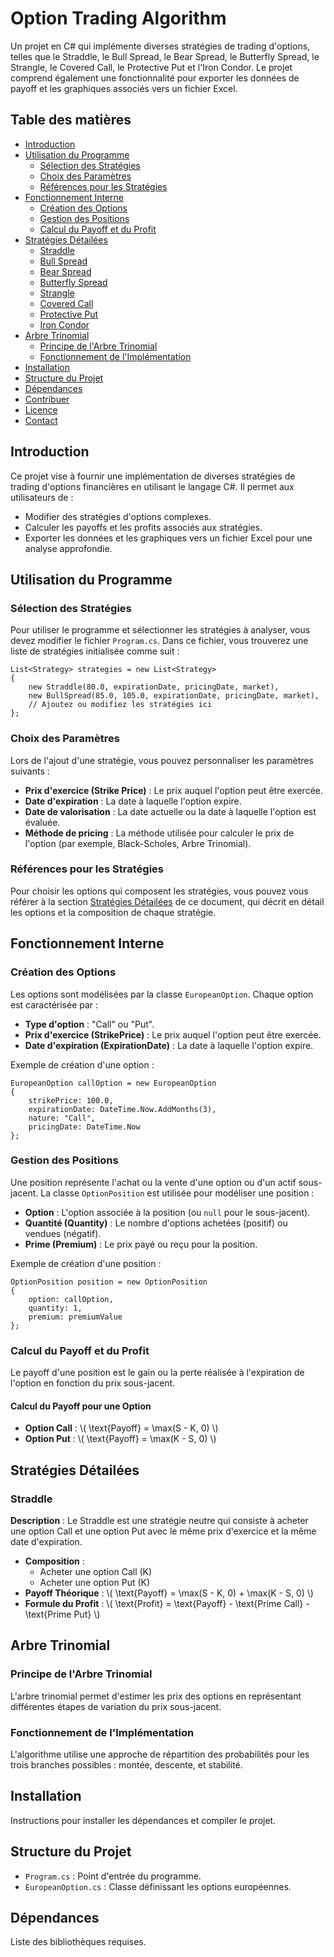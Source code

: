 <h1>Option Trading Algorithm</h1>

<p>Un projet en C# qui implémente diverses stratégies de trading d'options, telles que le Straddle, le Bull Spread, le Bear Spread, le Butterfly Spread, le Strangle, le Covered Call, le Protective Put et l'Iron Condor. Le projet comprend également une fonctionnalité pour exporter les données de payoff et les graphiques associés vers un fichier Excel.</p>

<h2>Table des matières</h2>
<ul>
  <li><a href="#introduction">Introduction</a></li>
  <li><a href="#utilisation-du-programme">Utilisation du Programme</a>
    <ul>
      <li><a href="#sélection-des-stratégies">Sélection des Stratégies</a></li>
      <li><a href="#choix-des-paramètres">Choix des Paramètres</a></li>
      <li><a href="#références-pour-les-stratégies">Références pour les Stratégies</a></li>
    </ul>
  </li>
  <li><a href="#fonctionnement-interne">Fonctionnement Interne</a>
    <ul>
      <li><a href="#création-des-options">Création des Options</a></li>
      <li><a href="#gestion-des-positions">Gestion des Positions</a></li>
      <li><a href="#calcul-du-payoff-et-du-profit">Calcul du Payoff et du Profit</a></li>
    </ul>
  </li>
  <li><a href="#stratégies-détaillées">Stratégies Détailées</a>
    <ul>
      <li><a href="#straddle">Straddle</a></li>
      <li><a href="#bull-spread">Bull Spread</a></li>
      <li><a href="#bear-spread">Bear Spread</a></li>
      <li><a href="#butterfly-spread">Butterfly Spread</a></li>
      <li><a href="#strangle">Strangle</a></li>
      <li><a href="#covered-call">Covered Call</a></li>
      <li><a href="#protective-put">Protective Put</a></li>
      <li><a href="#iron-condor">Iron Condor</a></li>
    </ul>
  </li>
  <li><a href="#arbre-trinomial">Arbre Trinomial</a>
    <ul>
      <li><a href="#principe-de-larbre-trinomial">Principe de l'Arbre Trinomial</a></li>
      <li><a href="#fonctionnement-de-limplémentation">Fonctionnement de l'Implémentation</a></li>
    </ul>
  </li>
  <li><a href="#installation">Installation</a></li>
  <li><a href="#structure-du-projet">Structure du Projet</a></li>
  <li><a href="#dépendances">Dépendances</a></li>
  <li><a href="#contribuer">Contribuer</a></li>
  <li><a href="#licence">Licence</a></li>
  <li><a href="#contact">Contact</a></li>
</ul>

<h2 id="introduction">Introduction</h2>
<p>Ce projet vise à fournir une implémentation de diverses stratégies de trading d'options financières en utilisant le langage C#. Il permet aux utilisateurs de :</p>
<ul>
  <li>Modifier des stratégies d'options complexes.</li>
  <li>Calculer les payoffs et les profits associés aux stratégies.</li>
  <li>Exporter les données et les graphiques vers un fichier Excel pour une analyse approfondie.</li>
</ul>

<h2 id="utilisation-du-programme">Utilisation du Programme</h2>

<h3 id="sélection-des-stratégies">Sélection des Stratégies</h3>
<p>Pour utiliser le programme et sélectionner les stratégies à analyser, vous devez modifier le fichier <code>Program.cs</code>. Dans ce fichier, vous trouverez une liste de stratégies initialisée comme suit :</p>

<pre><code>List&lt;Strategy&gt; strategies = new List&lt;Strategy&gt;
{
    new Straddle(80.0, expirationDate, pricingDate, market),
    new BullSpread(85.0, 105.0, expirationDate, pricingDate, market),
    // Ajoutez ou modifiez les stratégies ici
};
</code></pre>

<h3 id="choix-des-paramètres">Choix des Paramètres</h3>
<p>Lors de l'ajout d'une stratégie, vous pouvez personnaliser les paramètres suivants :</p>
<ul>
  <li><strong>Prix d'exercice (Strike Price)</strong> : Le prix auquel l'option peut être exercée.</li>
  <li><strong>Date d'expiration</strong> : La date à laquelle l'option expire.</li>
  <li><strong>Date de valorisation</strong> : La date actuelle ou la date à laquelle l'option est évaluée.</li>
  <li><strong>Méthode de pricing</strong> : La méthode utilisée pour calculer le prix de l'option (par exemple, Black-Scholes, Arbre Trinomial).</li>
</ul>

<h3 id="références-pour-les-stratégies">Références pour les Stratégies</h3>
<p>Pour choisir les options qui composent les stratégies, vous pouvez vous référer à la section <a href="#stratégies-détaillées">Stratégies Détailées</a> de ce document, qui décrit en détail les options et la composition de chaque stratégie.</p>

<h2 id="fonctionnement-interne">Fonctionnement Interne</h2>

<h3 id="création-des-options">Création des Options</h3>
<p>Les options sont modélisées par la classe <code>EuropeanOption</code>. Chaque option est caractérisée par :</p>
<ul>
  <li><strong>Type d'option</strong> : "Call" ou "Put".</li>
  <li><strong>Prix d'exercice (StrikePrice)</strong> : Le prix auquel l'option peut être exercée.</li>
  <li><strong>Date d'expiration (ExpirationDate)</strong> : La date à laquelle l'option expire.</li>
</ul>

<p>Exemple de création d'une option :</p>
<pre><code>EuropeanOption callOption = new EuropeanOption
{
    strikePrice: 100.0,
    expirationDate: DateTime.Now.AddMonths(3),
    nature: "Call",
    pricingDate: DateTime.Now
};
</code></pre>

<h3 id="gestion-des-positions">Gestion des Positions</h3>
<p>Une position représente l'achat ou la vente d'une option ou d'un actif sous-jacent. La classe <code>OptionPosition</code> est utilisée pour modéliser une position :</p>
<ul>
  <li><strong>Option</strong> : L'option associée à la position (ou <code>null</code> pour le sous-jacent).</li>
  <li><strong>Quantité (Quantity)</strong> : Le nombre d'options achetées (positif) ou vendues (négatif).</li>
  <li><strong>Prime (Premium)</strong> : Le prix payé ou reçu pour la position.</li>
</ul>

<p>Exemple de création d'une position :</p>
<pre><code>OptionPosition position = new OptionPosition
{
    option: callOption,
    quantity: 1,
    premium: premiumValue
};
</code></pre>

<h3 id="calcul-du-payoff-et-du-profit">Calcul du Payoff et du Profit</h3>
<p>Le payoff d'une position est le gain ou la perte réalisée à l'expiration de l'option en fonction du prix sous-jacent.</p>

<h4>Calcul du Payoff pour une Option</h4>
<ul>
  <li><strong>Option Call</strong> : \( \text{Payoff} = \max(S - K, 0) \)</li>
  <li><strong>Option Put</strong> : \( \text{Payoff} = \max(K - S, 0) \)</li>
</ul>

<h2 id="stratégies-détaillées">Stratégies Détailées</h2>

<h3 id="straddle">Straddle</h3>
<p><strong>Description</strong> : Le Straddle est une stratégie neutre qui consiste à acheter une option Call et une option Put avec le même prix d'exercice et la même date d'expiration.</p>

<ul>
  <li><strong>Composition</strong> :
    <ul>
      <li>Acheter une option Call (K)</li>
      <li>Acheter une option Put (K)</li>
    </ul>
  </li>
  <li><strong>Payoff Théorique</strong> : \( \text{Payoff} = \max(S - K, 0) + \max(K - S, 0) \)</li>
  <li><strong>Formule du Profit</strong> : \( \text{Profit} = \text{Payoff} - \text{Prime Call} - \text{Prime Put} \)</li>
</ul>

<!-- Continuer de cette manière pour chaque stratégie (Bull Spread, Bear Spread, etc.) -->

<h2 id="arbre-trinomial">Arbre Trinomial</h2>
<h3 id="principe-de-larbre-trinomial">Principe de l'Arbre Trinomial</h3>
<p>L'arbre trinomial permet d'estimer les prix des options en représentant différentes étapes de variation du prix sous-jacent.</p>

<h3 id="fonctionnement-de-limplémentation">Fonctionnement de l'Implémentation</h3>
<p>L'algorithme utilise une approche de répartition des probabilités pour les trois branches possibles : montée, descente, et stabilité.</p>

<h2 id="installation">Installation</h2>
<p>Instructions pour installer les dépendances et compiler le projet.</p>

<h2 id="structure-du-projet">Structure du Projet</h2>
<ul>
  <li><code>Program.cs</code> : Point d'entrée du programme.</li>
  <li><code>EuropeanOption.cs</code> : Classe définissant les options européennes.</li>
  <!-- Autres fichiers de structure du projet -->
</ul>

<h2 id="dépendances">Dépendances</h2>
<p>Liste des bibliothèques requises.</p>


